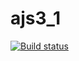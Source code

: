 # ajs3_1

[![Build status](https://ci.appveyor.com/api/projects/status/979vjs8afyiy335m?svg=true)](https://ci.appveyor.com/project/Soulmaers/ajs3-1)